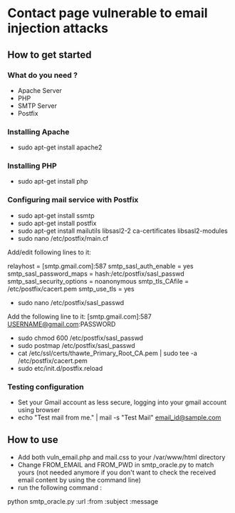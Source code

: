 # Contact page vulnerable to email injection attacks

## How to get started

### What do you need ?

- Apache Server
- PHP
- SMTP Server
- Postfix

### Installing Apache

- sudo apt-get install apache2

### Installing PHP

- sudo apt-get install php

### Configuring mail service with Postfix

- sudo apt-get install ssmtp
- sudo apt-get install postfix
- sudo apt-get install mailutils libsasl2-2 ca-certificates libsasl2-modules
- sudo nano /etc/postfix/main.cf

Add/edit following lines to it:

relayhost = [smtp.gmail.com]:587
smtp_sasl_auth_enable = yes
smtp_sasl_password_maps = hash:/etc/postfix/sasl_passwd
smtp_sasl_security_options = noanonymous
smtp_tls_CAfile = /etc/postfix/cacert.pem
smtp_use_tls = yes

- sudo nano /etc/postfix/sasl_passwd

Add the following line to it:
[smtp.gmail.com]:587 USERNAME@gmail.com:PASSWORD

- sudo chmod 600 /etc/postfix/sasl_passwd
- sudo postmap /etc/postfix/sasl_passwd
- cat /etc/ssl/certs/thawte_Primary_Root_CA.pem | sudo tee -a /etc/postfix/cacert.pem
- sudo etc/init.d/postfix.reload

### Testing configuration

- Set your Gmail account as less secure, logging into your gmail account using browser
- echo "Test mail from me." | mail -s "Test Mail" email_id@sample.com

## How to use

- Add both vuln_email.php and mail.css to your /var/www/html directory
- Change FROM_EMAIL and FROM_PWD in smtp_oracle.py to match yours (not needed anymore if you don't want to check the received email content by using the command line)
- run the following command :

python smtp_oracle.py :url :from :subject :message

